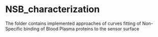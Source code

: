 # NSB_characterization
The folder contains implemented approaches of curves fitting of Non-Specific binding of Blood Plasma proteins to the sensor surface 

